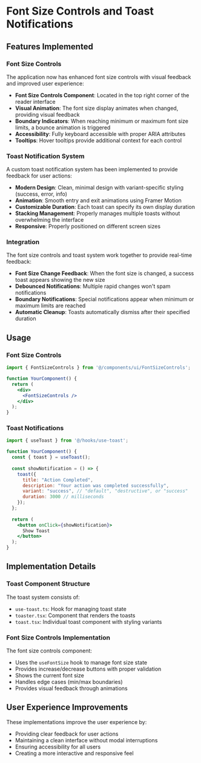 # Font Size Controls and Toast Notifications

## Features Implemented

### Font Size Controls
The application now has enhanced font size controls with visual feedback and improved user experience:

- **Font Size Controls Component**: Located in the top right corner of the reader interface
- **Visual Animation**: The font size display animates when changed, providing visual feedback
- **Boundary Indicators**: When reaching minimum or maximum font size limits, a bounce animation is triggered
- **Accessibility**: Fully keyboard accessible with proper ARIA attributes
- **Tooltips**: Hover tooltips provide additional context for each control

### Toast Notification System
A custom toast notification system has been implemented to provide feedback for user actions:

- **Modern Design**: Clean, minimal design with variant-specific styling (success, error, info)
- **Animation**: Smooth entry and exit animations using Framer Motion
- **Customizable Duration**: Each toast can specify its own display duration
- **Stacking Management**: Properly manages multiple toasts without overwhelming the interface
- **Responsive**: Properly positioned on different screen sizes

### Integration
The font size controls and toast system work together to provide real-time feedback:

- **Font Size Change Feedback**: When the font size is changed, a success toast appears showing the new size
- **Debounced Notifications**: Multiple rapid changes won't spam notifications
- **Boundary Notifications**: Special notifications appear when minimum or maximum limits are reached
- **Automatic Cleanup**: Toasts automatically dismiss after their specified duration

## Usage

### Font Size Controls
```jsx
import { FontSizeControls } from '@/components/ui/FontSizeControls';

function YourComponent() {
  return (
    <div>
      <FontSizeControls />
    </div>
  );
}
```

### Toast Notifications
```jsx
import { useToast } from '@/hooks/use-toast';

function YourComponent() {
  const { toast } = useToast();
  
  const showNotification = () => {
    toast({
      title: "Action Completed",
      description: "Your action was completed successfully",
      variant: "success", // "default", "destructive", or "success"
      duration: 3000 // milliseconds
    });
  };
  
  return (
    <button onClick={showNotification}>
      Show Toast
    </button>
  );
}
```

## Implementation Details

### Toast Component Structure
The toast system consists of:
- `use-toast.ts`: Hook for managing toast state
- `toaster.tsx`: Component that renders the toasts
- `toast.tsx`: Individual toast component with styling variants

### Font Size Controls Implementation
The font size controls component:
- Uses the `useFontSize` hook to manage font size state
- Provides increase/decrease buttons with proper validation
- Shows the current font size
- Handles edge cases (min/max boundaries)
- Provides visual feedback through animations

## User Experience Improvements
These implementations improve the user experience by:
- Providing clear feedback for user actions
- Maintaining a clean interface without modal interruptions
- Ensuring accessibility for all users
- Creating a more interactive and responsive feel